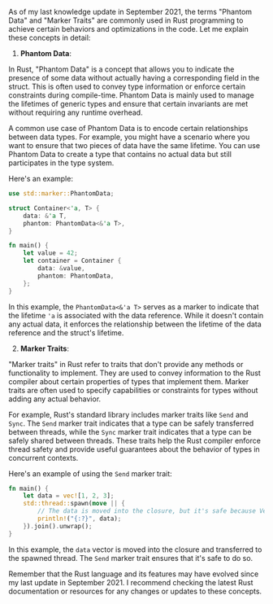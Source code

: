 As of my last knowledge update in September 2021, the terms "Phantom Data" and "Marker Traits" are commonly used in Rust programming to achieve certain behaviors and optimizations in the code. Let me explain these concepts in detail:

1. **Phantom Data**:

In Rust, "Phantom Data" is a concept that allows you to indicate the presence of some data without actually having a corresponding field in the struct. This is often used to convey type information or enforce certain constraints during compile-time. Phantom Data is mainly used to manage the lifetimes of generic types and ensure that certain invariants are met without requiring any runtime overhead.

A common use case of Phantom Data is to encode certain relationships between data types. For example, you might have a scenario where you want to ensure that two pieces of data have the same lifetime. You can use Phantom Data to create a type that contains no actual data but still participates in the type system.

Here's an example:

```rust
use std::marker::PhantomData;

struct Container<'a, T> {
    data: &'a T,
    phantom: PhantomData<&'a T>,
}

fn main() {
    let value = 42;
    let container = Container {
        data: &value,
        phantom: PhantomData,
    };
}
```

In this example, the `PhantomData<&'a T>` serves as a marker to indicate that the lifetime `'a` is associated with the data reference. While it doesn't contain any actual data, it enforces the relationship between the lifetime of the data reference and the struct's lifetime.

2. **Marker Traits**:

"Marker traits" in Rust refer to traits that don't provide any methods or functionality to implement. They are used to convey information to the Rust compiler about certain properties of types that implement them. Marker traits are often used to specify capabilities or constraints for types without adding any actual behavior.

For example, Rust's standard library includes marker traits like `Send` and `Sync`. The `Send` marker trait indicates that a type can be safely transferred between threads, while the `Sync` marker trait indicates that a type can be safely shared between threads. These traits help the Rust compiler enforce thread safety and provide useful guarantees about the behavior of types in concurrent contexts.

Here's an example of using the `Send` marker trait:

```rust
fn main() {
    let data = vec![1, 2, 3];
    std::thread::spawn(move || {
        // The data is moved into the closure, but it's safe because Vec<T> implements Send
        println!("{:?}", data);
    }).join().unwrap();
}
```

In this example, the `data` vector is moved into the closure and transferred to the spawned thread. The `Send` marker trait ensures that it's safe to do so.

Remember that the Rust language and its features may have evolved since my last update in September 2021. I recommend checking the latest Rust documentation or resources for any changes or updates to these concepts.